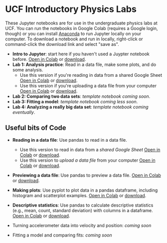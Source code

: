 # UCF Introductory Physics Labs
These Jupyter notebooks are for use in the undergraduate physics labs at UCF. You can run the notebooks in Google Colab (requires a Google login, though) or you can install [Anaconda](https://www.anaconda.com/products/individual) to run Jupyter locally on your computer. To download a notebook and run in locally, right-click or command-click the download link and select "save as".  
  
- **Intro to Jupyter**: start here if you haven't used a Juypter notebook before. [Open in Colab](https://colab.research.google.com/github/adamlamee/UCF_labs/blob/main/intro.ipynb) or [download](https://github.com/adamlamee/UCF_labs/raw/main/intro.ipynb).  
- **Lab 1: Analysis practice**: Read in a data file, make some plots, and do some analysis.  
  - Use this version if you're reading in data from a shared Google Sheet [Open in Colab](https://colab.research.google.com/github/adamlamee/UCF_labs/blob/main/analysis_practice_b.ipynb) or [download](https://github.com/adamlamee/UCF_labs/raw/main/analysis_practice_b.ipynb).  
  - Use this version if you're uploading a data file from your computer [Open in Colab](https://colab.research.google.com/github/adamlamee/UCF_labs/blob/main/analysis_practice_a.ipynb) or [download](https://github.com/adamlamee/UCF_labs/raw/main/analysis_practice_a.ipynb).  
- **Lab 2: Comparing two data sets**: *template notebook coming soon*.  
- **Lab 3: Fitting a model**: *template notebook coming less soon*.  
- **Lab 4: Analyzing a really big data set**: *template notebook coming eventually*.  
    
## Useful bits of Code  

- **Reading in a data file**: Use pandas to read in a data file.  
  - Use this version to read in data from a *shared Google Sheet* [Open in Colab](https://colab.research.google.com/github/adamlamee/UCF_labs/blob/main/reading_data_from_sheet.ipynb) or [download](https://github.com/adamlamee/UCF_labs/raw/main/reading_data_from_sheet.ipynb).  
  - Use this version to *upload a data file* from your computer [Open in Colab](https://colab.research.google.com/github/adamlamee/UCF_labs/blob/main/reading_data_local_upload.ipynb) or [download](https://github.com/adamlamee/UCF_labs/raw/main/reading_data_local_upload.ipynb).  
- **Previewing a data file**: Use pandas to preview a data file. [Open in Colab](https://colab.research.google.com/github/adamlamee/UCF_labs/blob/main/previewing_data.ipynb) or [download](https://github.com/adamlamee/UCF_labs/raw/main/previewing_data.ipynb).  
- **Making plots**: Use pyplot to plot data in a pandas dataframe, including histogram and scatterplot examples. [Open in Colab](https://colab.research.google.com/github/adamlamee/UCF_labs/blob/main/making_plots.ipynb) or [download](https://github.com/adamlamee/UCF_labs/raw/main/making_plots.ipynb).  
- **Descriptive statistics**: Use pandas to calculate descriptive statistics (e.g., mean, count, standard deviation) with columns in a dataframe. [Open in Colab](https://colab.research.google.com/github/adamlamee/UCF_labs/blob/main/descriptive_stats.ipynb) or [download](https://github.com/adamlamee/UCF_labs/raw/main/descriptive_stats.ipynb).  
  
  
- Turning accelerometer data into velocity and position: *coming soon*  
- Fitting a model and comparing fits: *coming soon*  

<!--

- **Making Comparisons**: [open in Colab](https://colab.research.google.com/github/adamlamee/UCF_labs/blob/main/making_comparisons.ipynb) or [download](https://github.com/adamlamee/UCF_labs/raw/main/making_comparisons.ipynb).  
- **Fitting a Model**: [open in Colab](https://colab.research.google.com/github/adamlamee/UCF_labs/blob/main/fitting_a_model.ipynb) or [download](https://github.com/adamlamee/UCF_labs/raw/main/fitting_a_model.ipynb).  
-->
